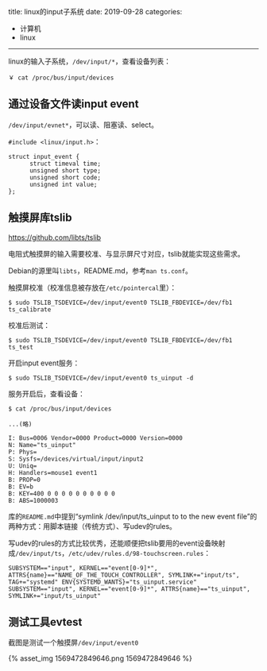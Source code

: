 title: linux的input子系统
date: 2019-09-28
categories:
- 计算机
- linux




---

linux的输入子系统，`/dev/input/*`，查看设备列表：

```
￥ cat /proc/bus/input/devices
```

## 通过设备文件读input event

`/dev/input/evnet*`，可以读、阻塞读、select。

`#include <linux/input.h>`：

```
struct input_event {
      struct timeval time;
      unsigned short type;
      unsigned short code;
      unsigned int value; 
};
```

## 触摸屏库tslib

https://github.com/libts/tslib

电阻式触摸屏的输入需要校准、与显示屏尺寸对应，tslib就能实现这些需求。

Debian的源里叫`libts`，README.md，参考`man ts.conf`。

触摸屏校准（校准信息被存放在`/etc/pointercal`里）：

```
$ sudo TSLIB_TSDEVICE=/dev/input/event0 TSLIB_FBDEVICE=/dev/fb1 ts_calibrate
```

校准后测试：

```
$ sudo TSLIB_TSDEVICE=/dev/input/event0 TSLIB_FBDEVICE=/dev/fb1 ts_test
```

开启input event服务：

```
$ sudo TSLIB_TSDEVICE=/dev/input/event0 ts_uinput -d
```

服务开启后，查看设备：

```
$ cat /proc/bus/input/devices

...(略)

I: Bus=0006 Vendor=0000 Product=0000 Version=0000
N: Name="ts_uinput"
P: Phys=
S: Sysfs=/devices/virtual/input/input2
U: Uniq=
H: Handlers=mouse1 event1
B: PROP=0
B: EV=b
B: KEY=400 0 0 0 0 0 0 0 0 0 0
B: ABS=1000003
```

库的`README.md`中提到“symlink /dev/input/ts_uinput to to the new event file”的两种方式：用脚本链接（传统方式）、写udev的rules。

写udev的rules的方式比较优秀，还能顺便把tslib要用的event设备映射成`/dev/input/ts`，`/etc/udev/rules.d/98-touchscreen.rules`：

```
SUBSYSTEM=="input", KERNEL=="event[0-9]*", ATTRS{name}=="NAME_OF_THE_TOUCH_CONTROLLER", SYMLINK+="input/ts", TAG+="systemd" ENV{SYSTEMD_WANTS}="ts_uinput.service"
SUBSYSTEM=="input", KERNEL=="event[0-9]*", ATTRS{name}=="ts_uinput", SYMLINK+="input/ts_uinput"
```

## 测试工具evtest

截图是测试一个触摸屏`/dev/input/event0`

{% asset_img 1569472849646.png 1569472849646 %}